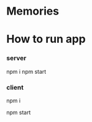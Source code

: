 # Memories

# How to run app

### server
npm i
npm start


### client
npm i
<!-- npx browserslist@latest --update-db -->
npm start
